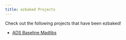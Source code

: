 ```yaml
---
title: ezbaked Projects
---
```


Check out the following projects that have been ezbaked!

* [ADS Baseline Madlibs](https://github.com/ericnograles/ads-baseline-madlibs/tree/ezbake)
